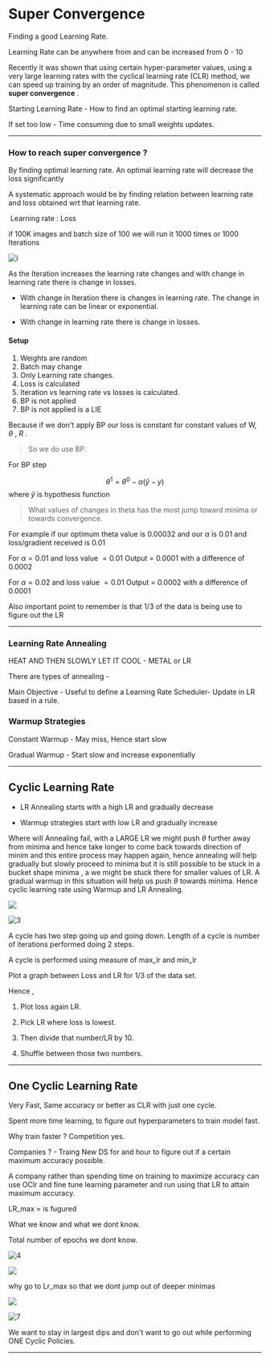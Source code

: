 # Super Convergence

Finding a good Learning Rate. 

Learning Rate can be anywhere from and can be increased from 0 - 10



Recently it was shown that using certain hyper-parameter values, using a very large learning rates with the cyclical learning rate (CLR) method, we can speed up training by an order of magnitude. This phenomenon is  called  **super convergence** .



Starting Learning Rate - How to find an optimal starting learning rate.

If set too low - Time consuming due to small weights updates.





---



### How  to reach super convergence ?

By finding optimal learning rate.  An optimal learning rate will decrease the loss significantly 



A systematic approach would be  by finding relation between learning rate and loss obtained wrt that learning rate. 

​	Learning rate : Loss

if 100K images and batch size of 100 we will run it 1000 times or 1000 Iterations 





![i](i.PNG)

As the Iteration increases the learning rate changes and with change in learning rate there is change in losses.



- With change in Iteration there is changes in learning rate. The change in learning rate can be linear or exponential.

- With change in learning rate there is change in losses.



#### Setup 

1. Weights are random
2. Batch may change
3. Only Learning rate changes.
4. Loss is calculated 
5.  Iteration vs learning rate vs losses is calculated.
6. BP is not applied
7. BP is not applied is a LIE



Because  if we don't apply BP  our loss is constant for constant values of  W, $\theta$ , $R$ .

>  So we do use BP. 



For BP step


$$
\theta^1 =\theta^0 - \alpha (\hat y - y)
$$
where $\hat y$ is hypothesis function 

> What values of changes in theta has the most jump toward minima or towards convergence.

For example if our optimum theta value is 0.00032 and our $\alpha$ is 0.01 and loss/gradient received is 0.01

For $\alpha = 0.01$ and loss value  $= 0.01$ Output =  0.0001 with a difference of 0.0002

For $\alpha = 0.02$ and loss value  $= 0.01$ Output =  0.0002 with a difference of 0.0001





Also important point to remember is that 1/3 of the data is being use to figure out the LR

---

### Learning Rate Annealing

HEAT AND THEN SLOWLY LET IT COOL - METAL or LR

There are types of annealing - 



Main Objective - Useful to define a Learning Rate Scheduler- Update in LR based in a rule.



### Warmup Strategies

Constant Warmup  - May miss, Hence start slow

Gradual Warmup - Start slow and increase exponentially

---

## Cyclic Learning Rate

- LR Annealing starts with a high LR and gradually decrease 

- Warmup strategies start with low LR and gradually increase 





Where will Annealing fail, with a LARGE LR we might push $\theta$ further away from minima and hence take longer to come back towards direction of minim and this entire process may happen again, hence annealing will help gradually but slowly proceed to minima but it is still possible to be stuck in a bucket shape minima , a we might be stuck there for smaller values of LR. A gradual warmup in this situation will help us push $\theta$ towards minima. Hence cyclic  learning rate using Warmup and LR Annealing.





![](2.PNG)



![3](3.png)

A cycle  has two step  going up and going down.  Length of a cycle is number of iterations performed doing 2 steps.

A cycle is performed using measure of max_lr and min_lr

Plot a graph between Loss and LR for 1/3 of the data set.



Hence ,

1. Plot loss again LR.

2. Pick LR where loss is lowest.
3. Then divide that number/LR by 10.
4. Shuffle between those two numbers.



---

## One Cyclic Learning Rate

Very Fast, Same accuracy  or better as CLR with just one cycle.

Spent more time learning, to figure out hyperparameters to train model fast.

Why train faster ? Competition yes. 

Companies ? - Traing New DS for and hour to figure out if a certain maximum accuracy possible. 

A company rather than spending time on training to maximize accuracy can use OClr  and fine tune learning parameter and run using that LR to attain maximum accuracy.





LR_max  = is fugured

What we know and what we dont know.

Total number of epochs we dont know.

 

![4](4.png)

![](5.png)

why go to Lr_max so that we dont jump out of deeper minimas

![](6.png)

![7](7.png)

We want to stay in largest dips and don't want to go out while performing ONE Cyclic Policies.





----







